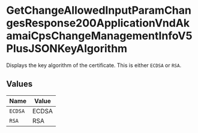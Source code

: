 # GetChangeAllowedInputParamChangesResponse200ApplicationVndAkamaiCpsChangeManagementInfoV5PlusJSONKeyAlgorithm

Displays the key algorithm of the certificate. This is either `ECDSA` or `RSA`.


## Values

| Name    | Value   |
| ------- | ------- |
| `ECDSA` | ECDSA   |
| `RSA`   | RSA     |
